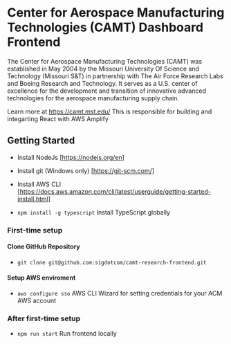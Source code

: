# Center for Aerospace Manufacturing Technologies (CAMT) Dashboard Frontend

The Center for Aerospace Manufacturing Technologies (CAMT) was established in May 2004 by the Missouri University Of Science and Technology (Missouri S&T) in partnership with The Air Force Research Labs and Boeing Research and Technology. It serves as a U.S. center of excellence for the development and transition of innovative advanced technologies for the aerospace manufacturing supply chain.

Learn more at https://camt.mst.edu/
This is responsible for building and integarting React with AWS Amplify

## Getting Started

- Install NodeJs [https://nodejs.org/en]
- Install git (Windows only) [https://git-scm.com/]
- Install AWS CLI [https://docs.aws.amazon.com/cli/latest/userguide/getting-started-install.html]

- `npm install -g typescript` Install TypeScript globally

### First-time setup

#### Clone GitHub Repository

- `git clone git@github.com:sigdotcom/camt-research-frontend.git`

#### Setup AWS enviroment

- `aws configure sso` AWS CLI Wizard for setting credentials for your ACM AWS account

### After first-time setup

- `npm run start` Run frontend locally
